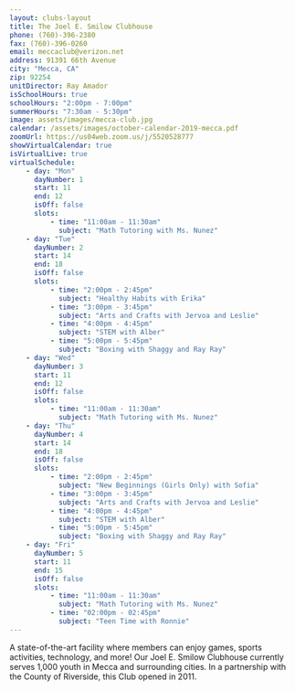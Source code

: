 ```yaml
---
layout: clubs-layout
title: The Joel E. Smilow Clubhouse
phone: (760)-396-2380
fax: (760)-396-0260
email: meccaclub@verizon.net
address: 91391 66th Avenue
city: "Mecca, CA"
zip: 92254
unitDirector: Ray Amador
isSchoolHours: true
schoolHours: "2:00pm - 7:00pm"
summerHours: "7:30am - 5:30pm"
image: assets/images/mecca-club.jpg
calendar: /assets/images/october-calendar-2019-mecca.pdf
zoomUrl: https://us04web.zoom.us/j/5520528777
showVirtualCalendar: true
isVirtualLive: true
virtualSchedule:
    - day: "Mon"
      dayNumber: 1
      start: 11
      end: 12
      isOff: false
      slots:
          - time: "11:00am - 11:30am"
            subject: "Math Tutoring with Ms. Nunez"
    - day: "Tue"
      dayNumber: 2
      start: 14
      end: 18
      isOff: false
      slots:
          - time: "2:00pm - 2:45pm"
            subject: "Healthy Habits with Erika"
          - time: "3:00pm - 3:45pm"
            subject: "Arts and Crafts with Jervoa and Leslie"
          - time: "4:00pm - 4:45pm"
            subject: "STEM with Alber"
          - time: "5:00pm - 5:45pm"
            subject: "Boxing with Shaggy and Ray Ray"
    - day: "Wed"
      dayNumber: 3
      start: 11
      end: 12
      isOff: false
      slots:
          - time: "11:00am - 11:30am"
            subject: "Math Tutoring with Ms. Nunez"
    - day: "Thu"
      dayNumber: 4
      start: 14
      end: 18
      isOff: false
      slots:
          - time: "2:00pm - 2:45pm"
            subject: "New Beginnings (Girls Only) with Sofia"
          - time: "3:00pm - 3:45pm"
            subject: "Arts and Crafts with Jervoa and Leslie"
          - time: "4:00pm - 4:45pm"
            subject: "STEM with Alber"
          - time: "5:00pm - 5:45pm"
            subject: "Boxing with Shaggy and Ray Ray"
    - day: "Fri"
      dayNumber: 5
      start: 11
      end: 15
      isOff: false
      slots:
          - time: "11:00am - 11:30am"
            subject: "Math Tutoring with Ms. Nunez"
          - time: "02:00pm - 02:45pm"
            subject: "Teen Time with Ronnie"
---
```


A state-of-the-art facility where members can enjoy games, sports activities, technology, and more! Our Joel E. Smilow Clubhouse currently serves 1,000 youth in Mecca and surrounding cities. In a partnership with the County of Riverside, this Club opened in 2011.

